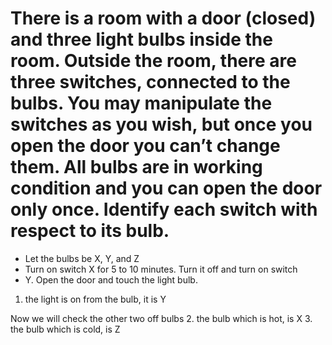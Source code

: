 # There is a room with a door (closed) and three light bulbs inside the room. Outside the room, there are three switches, connected to the bulbs. You may manipulate the switches as you wish, but once you open the door you can’t change them. All bulbs are in working condition and you can open the door only once. Identify each switch with respect to its bulb.

- Let the bulbs be X, Y, and Z
- Turn on switch X for 5 to 10 minutes. Turn it off and turn on switch
- Y. Open the door and touch the light bulb.

1. the light is on from the bulb, it is Y

Now we will check the other two off bulbs 2. the bulb which is hot, is X 3. the bulb which is cold, is Z
